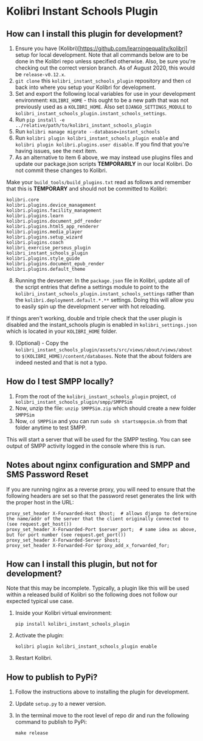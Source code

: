 
Kolibri Instant Schools Plugin
=================================

How can I install this plugin for development?
------------------------------

1. Ensure you have (Kolibri)[https://github.com/learningequality/kolibri] setup for local development. Note that all commands below are to be done in the Kolibri repo unless specified otherwise. Also, be sure you're checking out the correct version branch. As of August 2020, this would be `release-v0.12.x`.
2. `git clone` this `kolibri_instant_schools_plugin` repository and then `cd` back into where you setup your Kolibri for development.
3. Set and export the following local variables for use in your development environment: `KOLIBRI_HOME` - this ought to be a new path that was not previously used as a `KOLIBRI_HOME`. Also set `DJANGO_SETTINGS_MODULE` to `kolibri_instant_schools_plugin.instant_schools_settings`.
4. Run `pip install -e ../relative/path/to/kolibri_instant_schools_plugin`
5. Run `kolibri manage migrate --database=instant_schools`
6. Run `kolibri plugin kolibri_instant_schools_plugin enable` and `kolibri plugin kolibri.plugins.user disable`. If you find that you're having issues, see the next item.
7. As an alternative to item 6 above, we may instead use plugins files and update our package.json scripts __TEMPORARILY__ in our local Kolibri. Do not commit these changes to Kolibri.

Make your `build_tools/build_plugins.txt` read as follows and remember that this is __TEMPORARY__ and should not be committed to Kolibri:

```
kolibri.core
kolibri.plugins.device_management
kolibri.plugins.facility_management
kolibri.plugins.learn
kolibri.plugins.document_pdf_render
kolibri.plugins.html5_app_renderer
kolibri.plugins.media_player
kolibri.plugins.setup_wizard
kolibri.plugins.coach
kolibri_exercise_perseus_plugin
kolibri_instant_schools_plugin
kolibri.plugins.style_guide
kolibri.plugins.document_epub_render
kolibri.plugins.default_theme
```

8. Running the devserver. In the `package.json` file in Kolibri, update all of the script entries that define a settings module to point to the `kolibri_instant_schools_plugin.instant_schools_settings` rather than the `kolibri.deployment.default.*.**` settings. Doing this will allow you to easily spin up the development server with hot reloading.

If things aren't working, double and triple check that the user plugin is disabled and the instant_schools plugin is enabled in `kolibri_settings.json` which is located in your `KOLIBRI_HOME` folder.

9. (Optional) - Copy the `kolibri_instant_schools_plugin/assets/src/views/about/views/about` to `$(KOLIBRI_HOME)/content/databases`. Note that the about folders are indeed nested and that is not a typo. 

How do I test SMPP locally?
----------------------------

1. From the root of the `kolibri_instant_schools_plugin` project, `cd kolibri_instant_schools_plugin/smpp/SMPPSim` 
2. Now, unzip the file: `unzip SMPPSim.zip` which should create a new folder `SMPPSim` 
3. Now, `cd SMPPSim` and you can run `sudo sh startsmppsim.sh` from that folder anytime to test SMPP.

This will start a server that will be used for the SMPP testing. You can see output of SMPP activity logged in the console where this is run.

Notes about nginx configuration and SMPP and SMS Password Reset
------------------------------------------

If you are running nginx as a reverse proxy, you will need to ensure that the following headers are set so that the password reset generates the link with the proper host in the URL:


```
proxy_set_header X-Forwarded-Host $host;  # allows django to determine the name/addr of the server that the client originally connected to (see request.get_host()) 
proxy_set_header X-Forwarded-Port $server_port;  # same idea as above, but for port number (see request.get_port()) 
proxy_set_header X-Forwarded-Server $host; 
proxy_set_header X-Forwarded-For $proxy_add_x_forwarded_for;
```

How can I install this plugin, but not for development?
------------------------------

Note that this may be incomplete. Typically, a plugin like this will be used within a released build of Kolibri so the following does not follow our expected typical use case.

1. Inside your Kolibri virtual environment:

    `pip install kolibri_instant_schools_plugin`

2. Activate the plugin:

    `kolibri plugin kolibri_instant_schools_plugin enable`

3. Restart Kolibri.


How to publish to PyPi?
------------------------------

1. Follow the instructions above to installing the plugin for development.

2. Update `setup.py` to a newer version.

3. In the terminal move to the root level of repo dir and run the following command to publish to PyPi:

    `make release`

